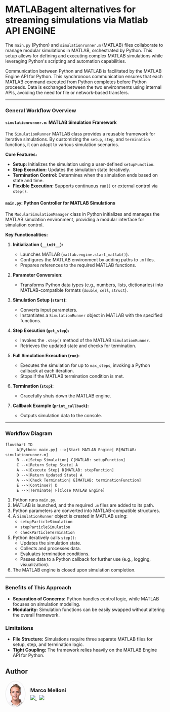 # MATLABagent alternatives for streaming simulations via Matlab API ENGINE

The `main.py` (Python) and `simulationrunner.m` (MATLAB) files collaborate to manage modular simulations in MATLAB, orchestrated by Python. This setup allows for defining and executing complex MATLAB simulations while leveraging Python's scripting and automation capabilities.

Communication between Python and MATLAB is facilitated by the MATLAB Engine API for Python. This synchronous communication ensures that each MATLAB command executed from Python completes before Python proceeds. Data is exchanged between the two environments using internal APIs, avoiding the need for file or network-based transfers.

---

### General Workflow Overview

#### `simulationrunner.m`: MATLAB Simulation Framework

The `SimulationRunner` MATLAB class provides a reusable framework for iterative simulations. By customizing the `setup`, `step`, and `termination` functions, it can adapt to various simulation scenarios.

**Core Features:**

- **Setup:** Initializes the simulation using a user-defined `setupFunction`.
- **Step Execution:** Updates the simulation state iteratively.
- **Termination Control:** Determines when the simulation ends based on state and time.
- **Flexible Execution:** Supports continuous `run()` or external control via `step()`.

#### `main.py`: Python Controller for MATLAB Simulations

The `ModularSimulationManager` class in Python initializes and manages the MATLAB simulation environment, providing a modular interface for simulation control.

**Key Functionalities:**

1. **Initialization (`__init__`):**

   - Launches MATLAB (`matlab.engine.start_matlab()`).
   - Configures the MATLAB environment by adding paths to `.m` files.
   - Prepares references to the required MATLAB functions.

2. **Parameter Conversion:**

   - Transforms Python data types (e.g., numbers, lists, dictionaries) into MATLAB-compatible formats (`double`, `cell`, `struct`).

3. **Simulation Setup (`start`):**

   - Converts input parameters.
   - Instantiates a `SimulationRunner` object in MATLAB with the specified functions.

4. **Step Execution (`get_step`):**

   - Invokes the `.step()` method of the MATLAB `SimulationRunner`.
   - Retrieves the updated state and checks for termination.

5. **Full Simulation Execution (`run`):**

   - Executes the simulation for up to `max_steps`, invoking a Python callback at each iteration.
   - Stops if the MATLAB termination condition is met.

6. **Termination (`stop`):**

   - Gracefully shuts down the MATLAB engine.

7. **Callback Example (`print_callback`):**
   - Outputs simulation data to the console.

---

### Workflow Diagram

```mermaid
flowchart TD
     A[Python: main.py] -->|Start MATLAB Engine| B[MATLAB: simulationrunner.m]
     B -->|Setup Simulation| C[MATLAB: setupFunction]
     C -->|Return Setup State| A
     A -->|Execute Step| D[MATLAB: stepFunction]
     D -->|Return Updated State| A
     A -->|Check Termination| E[MATLAB: terminationFunction]
     E -->|Continue?| D
     E -->|Terminate| F[Close MATLAB Engine]
```

1. Python runs `main.py`.
2. MATLAB is launched, and the required `.m` files are added to its path.
3. Python parameters are converted into MATLAB-compatible structures.
4. A `SimulationRunner` object is created in MATLAB using:
   - `setupParticleSimulation`
   - `stepParticleSimulation`
   - `checkParticleTermination`
5. Python iteratively calls `step()`:
   - Updates the simulation state.
   - Collects and processes data.
   - Evaluates termination conditions.
   - Passes data to a Python callback for further use (e.g., logging, visualization).
6. The MATLAB engine is closed upon simulation completion.

---

### Benefits of This Approach

- **Separation of Concerns:** Python handles control logic, while MATLAB focuses on simulation modeling.
- **Modularity:** Simulation functions can be easily swapped without altering the overall framework.

### Limitations

- **File Structure:** Simulations require three separate MATLAB files for setup, step, and termination logic.
- **Tight Coupling:** The framework relies heavily on the MATLAB Engine API for Python.

## Author

<div align="left" style="display: flex; align-items: center; gap: 15px;">
  <img src="images/profile.jpg" width="60" style="border-radius: 50%; border: 2px solid #eee;"/>
  <div>
    <h3 style="margin: 0;">Marco Melloni</h3>
    <div style="margin-top: 5px;">
      <a href="https://www.linkedin.com/in/marco-melloni/">
        <img src="https://img.shields.io/badge/LinkedIn-Connect-blue?style=flat-square&logo=linkedin"/>
      </a>
      <a href="https://github.com/marcomelloni" style="margin-left: 8px;">
        <img src="https://img.shields.io/badge/GitHub-Profile-black?style=flat-square&logo=github"/>
      </a>
    </div>
  </div>
</div>
